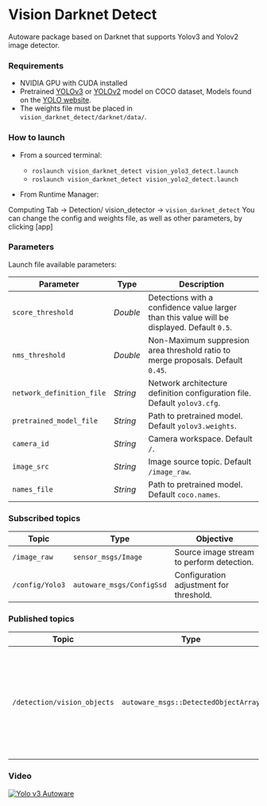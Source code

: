 # Vision Darknet Detect

Autoware package based on Darknet that supports Yolov3 and Yolov2 image detector.

### Requirements

* NVIDIA GPU with CUDA installed
* Pretrained [YOLOv3](https://pjreddie.com/media/files/yolov3.weights) or
 [YOLOv2](https://pjreddie.com/media/files/yolov2.weights) model on COCO dataset,
 Models found on the [YOLO website](https://pjreddie.com/darknet/yolo/).
* The weights file must be placed in `vision_darknet_detect/darknet/data/`.

### How to launch

* From a sourced terminal:

    - `roslaunch vision_darknet_detect vision_yolo3_detect.launch`
    - `roslaunch vision_darknet_detect vision_yolo2_detect.launch`

* From Runtime Manager:

Computing Tab -> Detection/ vision_detector -> `vision_darknet_detect`
You can change the config and weights file, as well as other parameters, by clicking [app]

### Parameters

Launch file available parameters:

|Parameter| Type| Description|
----------|-----|--------
|`score_threshold`|*Double* |Detections with a confidence value larger than this value will be displayed. Default `0.5`.|
|`nms_threshold`|*Double*|Non-Maximum suppresion area threshold ratio to merge proposals. Default `0.45`.|
|`network_definition_file`|*String*|Network architecture definition configuration file. Default `yolov3.cfg`.|
|`pretrained_model_file`|*String*|Path to pretrained model. Default `yolov3.weights`.|
|`camera_id`|*String*|Camera workspace. Default `/`.|
|`image_src`|*String*|Image source topic. Default `/image_raw`.|
|`names_file`|*String*|Path to pretrained model. Default `coco.names`.|


### Subscribed topics

|Topic|Type|Objective|
------|----|---------
|`/image_raw`|`sensor_msgs/Image`|Source image stream to perform detection.|
|`/config/Yolo3`|`autoware_msgs/ConfigSsd`|Configuration adjustment for threshold.|

### Published topics

|Topic|Type|Objective|
------|----|---------
|`/detection/vision_objects`|`autoware_msgs::DetectedObjectArray`|Contains the coordinates of the bounding box in image coordinates for detected objects.|

### Video

[![Yolo v3 Autoware](https://img.youtube.com/vi/pO4vM4ehI98/0.jpg)](https://www.youtube.com/watch?v=pO4vM4ehI98)
